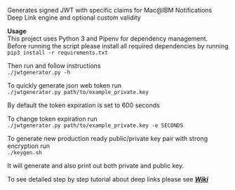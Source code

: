 Generates signed JWT with specific claims for Mac@IBM Notifications Deep Link engine and optional custom validity

**Usage**  
This project uses Python 3 and Pipenv for dependency management.  
Before running the script please install all required dependencies by running  
`pip3 install -r requirements.txt` 

Then run  and follow instructions  
`./jwtgenerator.py -h`

To quickly generate json web token run  
`./jwtgenerator.py path/to/example_private.key`

By default the token expiration is set to 600 seconds

To change token expiration run  
`./jwtgenerator.py path/to/example_private.key -e SECONDS`

 To generate new production ready public/private key pair with strong encryption run   
 `./keygen.sh`
 
 It will generate and also print out both private  and public key.  

To see detailed step by step tutorial about deep links please see ***[Wiki](https://github.com/IBM/mac-ibm-notifications/wiki/Deep-link-usage)***